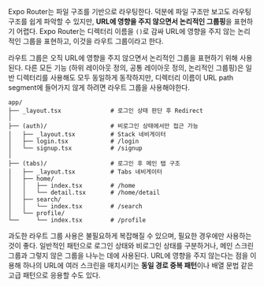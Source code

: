 Expo Router는 파일 구조를 기반으로 라우팅한다. 덕분에 파일 구조만 보고도 라우팅 구조를 쉽게 파악할 수 있지만, **URL에 영향을 주지 않으면서 논리적인 그룹핑**을 표현하기 어렵다. Expo Router는 디렉터리 이름을 `()`로 감싸 URL에 영향을 주지 않는 논리적인 그룹을 표현하고, 이것을 라우트 그룹이라고 한다.

라우트 그룹은 오직 URL에 영향을 주지 않으면서 논리적인 그룹을 표현하기 위해 사용된다. 다른 모든 기능 (하위 레이아웃 정의, 공통 레이아웃 정의, 논리적인 그룹핑)은 일반 디렉터리를 사용해도 모두 동일하게 동작하지만, 디렉터리 이름이 URL path segment에 들어가지 않게 하려면 라우트 그룹을 사용해야한다.

```text
app/
├── _layout.tsx              # 로그인 상태 판단 후 Redirect
│
├── (auth)/                  # 비로그인 상태에서만 접근 가능
│   ├── _layout.tsx          # Stack 네비게이터
│   ├── login.tsx            # /login
│   └── signup.tsx           # /signup
│
├── (tabs)/                  # 로그인 후 메인 탭 구조
│   ├── _layout.tsx          # Tabs 네비게이터
│   ├── home/
│   │   ├── index.tsx        # /home
│   │   └── detail.tsx       # /home/detail
│   ├── search/
│   │   └── index.tsx        # /search
│   └── profile/
└──     └── index.tsx        # /profile
```

과도한 라우트 그룹 사용은 불필요하게 복잡해질 수 있으며, 필요한 경우에만 사용하는 것이 좋다. 일반적인 패턴으로 로그인 상태와 비로그인 상태를 구분하거나, 메인 스크린 그룹과 그렇지 않은 그룹을 나누는 데에 사용된다. URL에 영향을 주지 않는다는 점을 이용해 하나의 URL에 여러 스크린을 매치시키는 **동일 경로 중복 패턴**이나 배열 문법 같은 고급 패턴으로 응용할 수도 있다.